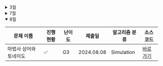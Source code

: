 <details close>
<summary>3월</summary>

| 문제 이름                | 진행 현황          | 난이도 | 제출일     | 소스코드                                                 |
| ------------------------ | ------------------ | ------ | ---------- | -------------------------------------------------------- |
| 가장 긴 펠린드롬         | :white_check_mark: | Lv.3   | 2024.03.18 | [바로가기](2024_03/Programmers_가장긴팰린드롬.cpp)       |
| 올바른 괄호              | :white_check_mark: | Lv.2   | 2024.03.17 | [바로가기](2024_03/Programmers_올바른괄호.cpp)           |
| 미로탈출                 | :white_check_mark: | Lv.2   | 2024.03.17 | [바로가기](2024_03/Programmers_미로탈출.cpp)             |
| 도넛과 막대 그래프       | :white_check_mark: | Lv.2   | 2024.03.19 | [바로가기](2024_03/Programmers_도넛과막대그래프.cpp)     |
| 혼자서 하는 틱택토       | :white_check_mark: | Lv.2   | 2024.03.19 | [바로가기](2024_03/Programmers_혼자서하는틱택토.cpp)     |
| 연속 펄스 부분 수열의 합 | :white_check_mark: | Lv.2   | 2024.03.19 | [바로가기](2024_03/Programmers_연속펄스부분수열의합.cpp) |
| 멀리 뛰기                | :white_check_mark: | Lv.2   | 2024.03.26 | [바로가기](2024_03/Programmers_멀리뛰기.cpp)             |
| 최솟값 만들기            | :white_check_mark: | Lv.2   | 2024.03.26 | [바로가기](2024_03/Programmers_최솟값만들기.cpp)         |

</details>

<details close>
<summary>7월</summary>

| 문제 이름              | 진행 현황          | 난이도 | 제출일     | 알고리즘 분류 | 소스코드                                                     |
| ---------------------- | ------------------ | ------ | ---------- | ------------- | ------------------------------------------------------------ |
| 빗물                   | :white_check_mark: | G5     | 2024.07.18 | Stack         | [바로가기](2024_07/BOJ_14719_빗물.cpp)                       |
| A와 B                  | :white_check_mark: | G5     | 2024.07.18 | Greedy        | [바로가기](2024_07/BOJ_12904_A와%20B.cpp)                    |
| 마법사 상어와 파이어볼 | :white_check_mark: | G4     | 2024.07.30 | Simulation    | [바로가기](2024_07/BOJ_20056_마법사%20상어와%20파이어볼.cpp) |

</details>

<details open>
<summary>8월</summary>

| 문제 이름              | 진행 현황          | 난이도 | 제출일     | 알고리즘 분류 | 소스코드                                                     |
| ---------------------- | ------------------ | ------ | ---------- | ------------- | ------------------------------------------------------------ |
| 마법사 상어와 토네이도 | :white_check_mark: | G3     | 2024.08.08 | Simulation    | [바로가기](2024_08/BOJ_20057_마법사%20상어와%20토네이도.cpp) |

</details>
<!-- :white_large_square: :white_check_mark: -->
